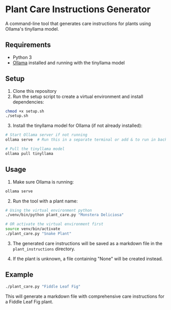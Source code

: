 # Plant Care Instructions Generator

A command-line tool that generates care instructions for plants using Ollama's tinyllama model.

## Requirements

- Python 3
- [Ollama](https://ollama.ai/) installed and running with the tinyllama model

## Setup

1. Clone this repository
2. Run the setup script to create a virtual environment and install dependencies:

```bash
chmod +x setup.sh
./setup.sh
```

3. Install the tinyllama model for Ollama (if not already installed):

```bash
# Start Ollama server if not running
ollama serve  # Run this in a separate terminal or add & to run in background

# Pull the tinyllama model
ollama pull tinyllama
```

## Usage

1. Make sure Ollama is running:
```bash
ollama serve
```

2. Run the tool with a plant name:
```bash
# Using the virtual environment python
./venv/bin/python plant_care.py "Monstera Deliciosa"

# OR activate the virtual environment first
source venv/bin/activate
./plant_care.py "Snake Plant"
```

3. The generated care instructions will be saved as a markdown file in the `plant_instructions` directory.

4. If the plant is unknown, a file containing "None" will be created instead.

## Example

```bash
./plant_care.py "Fiddle Leaf Fig"
```

This will generate a markdown file with comprehensive care instructions for a Fiddle Leaf Fig plant. 
